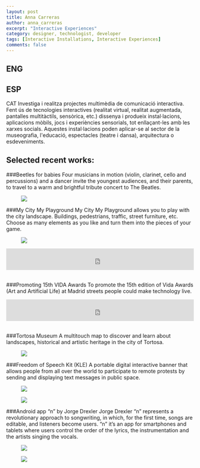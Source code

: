 ```yaml
---
layout: post
title: Anna Carreras
author: anna_carreras
excerpt: "Interactive Experiences"
category: designer, technologist, developer
tags: [Interactive Installations, Interactive Experiences]
comments: false
---
```


ENG
--
ESP
--
CAT
Investiga i realitza projectes multimèdia de comunicació interactiva.
Fent ús de tecnologies interactives (realitat virtual, realitat augmentada, pantalles multitàctils, sensòrica, etc.) dissenya i produeix instal·lacions, aplicacions mòbils, jocs i experiències sensorials, tot enllaçant-les amb les xarxes socials.
Aquestes instal·lacions poden aplicar-se al sector de la museografia, l'educació, espectacles (teatre i dansa), arquitectura o esdeveniments.

## Selected recent works: 

###Beetles for babies
Four musicians in motion (violin, clarinet, cello and percussions) and a dancer invite the youngest audiences, and their parents, to travel to a warm and brightful tribute concert to The Beatles. 
<figure class="third">
	<img src="http://www.annacarreras.com/wp-content/uploads/bitels_per_a_nadons_1.jpg">
</figure>

###My City My Playground
My City My Playground allows you to play with the city landscape. Buildings, pedestrians, traffic, street furniture, etc. Choose as many elements as you like and turn them into the pieces of your game.

<figure class="third">
	<img src="http://www.annacarreras.com/wp-content/uploads/my_city_my_playground.png">
</figure>
<iframe src="http://player.vimeo.com/110556416?title=0&amp;byline=0&amp;portrait=0" frameborder="0" width="100%" height="58"></iframe><br/><br/>

###Promoting 15th VIDA Awards
To promote the 15th edition of Vida Awards (Art and Artificial Life) at Madrid streets people could make technology live.

<iframe src="http://player.vimeo.com/video/50794728?title=0&amp;byline=0&amp;portrait=0" frameborder="0" width="100%" height="58"></iframe><br/><br/>

###Tortosa Museum
A multitouch map to discover and learn about landscapes, historical and artistic heritage in the city of Tortosa.

<figure class="third">
	<img src="http://www.annacarreras.com/wp-content/uploads/muse_tortosa_1.jpg">
</figure>

###Freedom of Speech Kit (KLE)
A portable digital interactive banner that allows people from all over the world to participate to remote protests by sending and displaying text messages in public space.

<figure class="third">
	<img src="http://www.annacarreras.com/wp-content/uploads/KLE_prototype.png">
</figure>

<figure class="third">
	<img src="http://www.annacarreras.com/wp-content/uploads/kle_project2.jpg">
</figure>

###Android app “n” by Jorge Drexler
Jorge Drexler “n” represents a revolutionary approach to songwriting, in which, for the first time, songs are editable, and listeners become users. “n” it’s an app for smartphones and tablets where users control the order of the lyrics, the instrumentation and the artists singing the vocals.

<figure class="third">
	<img src="http://www.annacarreras.com/wp-content/uploads/app_n_3.jpg">
</figure>

<figure class="third">
	<img src="http://www.annacarreras.com/wp-content/uploads/app_n_1.jpg">
</figure>
